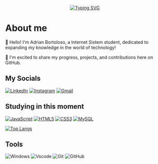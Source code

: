 <div align="center">

 
[![Typing SVG](https://readme-typing-svg.demolab.com?font=JetBrains+Mono&pause=1000&color=0CF738&center=true&vCenter=true&repeat=false&random=false&width=435&lines=Welcome+to+my+GitHub+%F0%9F%92%9A)](https://git.io/typing-svg)

</div>

<div align="left">

# About me

👾 Hello! I'm Adrian Bortoloso, a Internet Sistem student, dedicated to expanding my knowledge in the world of technology!
 

🚀 I'm excited to share my progress, projects, and contributions here on GitHub. 

## My Socials
[![LinkedIn](https://img.shields.io/badge/LinkedIn-0077B5?style=for-the-badge&logo=linkedin&logoColor=white)](https://www.linkedin.com/in/adrianbortoloso/)
[![Instagram](https://img.shields.io/badge/Instagram-AAF0D1?style=for-the-badge&logo=Instagram&logoColor=white)](https://www.instagram.com/adrian.bortoloso?igsh=c3YydjVibGFod2M5&utm_source=qr)
[![Gmail](https://img.shields.io/badge/Gmail-e64e3e?style=for-the-badge&logo=Gmail&logoColor=white)](https://bortoloso.adrian@gmail.com)



## Studying in this moment
[![JavaScript](https://img.shields.io/badge/JavaScript-F7DF1E?style=for-the-badge&logo=javascript&logoColor=black)](https://www.dio.me/users/agbortoloso)
[![HTML5](https://img.shields.io/badge/HTML5-E34F26?style=for-the-badge&logo=html5&logoColor=white)](https://www.dio.me/users/agbortoloso) 
[![CSS3](https://img.shields.io/badge/CSS3-1572B6?style=for-the-badge&logo=css3&logoColor=white)](https://www.dio.me/users/agbortoloso) 
[![MySQL](https://img.shields.io/badge/MySQL-f3f6f4?style=for-the-badge&logo=mysql&logoColor=black)](https://www.dio.me/users/agbortoloso) 

[![Top Langs](https://github-readme-stats.vercel.app/api/top-langs/?username=BortolosoA&layout=compact)](https://github.com/anuraghazra/github-readme-stats)


## Tools

![Windows](https://img.shields.io/badge/Windows-000?style=for-the-badge&logo=windows&logoColor=2CA5E0)
![Vscode](https://img.shields.io/badge/Vscode-007ACC?style=for-the-badge&logo=visual-studio-code&logoColor=white) 
![Git](https://img.shields.io/badge/GIT-E44C30?style=for-the-badge&logo=git&logoColor=white) 
![GitHub](https://img.shields.io/badge/-GitHub-181717?style=for-the-badge&logo)
